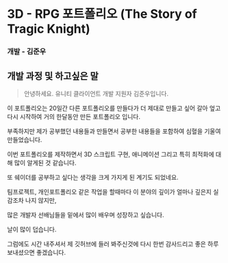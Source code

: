 # 3D - RPG 포트폴리오 (The Story of Tragic Knight)
### 개발 - 김준우
  
  
## 개발 과정 및 하고싶은 말
  
 > 안녕하세요. 유니티 클라이언트 개발 지원자 김준우입니다.  
 > 
 이 포트폴리오는 20일간 다른 포트폴리오를 만들다가 더 제대로 만들고 싶어 갈아 엎고 다시 시작하여 거의 한달동안 만든 포트폴리오 입니다.  
 
 부족하지만 제가 공부했던 내용들과 만들면서 공부한 내용들을 포함하여 심혈을 기울여 만들었습니다.  
 
 이번 포트폴리오를 제작하면서 3D 스크립트 구현, 애니메이션 그리고 특히 최적화에 대해 많이 알게된 것 같습니다.  
 
 또 쉐이더를 공부하고 싶다는 생각을 크게 가지게 된 계기도 되었네요.  
 
 팀프로젝트, 개인포트폴리오 같은 작업을 할때마다 이 분야의 깊이가 얼마나 깊은지 실감조차 나지 않지만,  
 
 많은 개발자 선배님들을 밑에서 많이 배우며 성장하고 싶습니다.  
 
 날이 많이 덥습니다.  
 
 그럼에도 시간 내주셔서 제 깃허브에 들러 봐주신것에 다시 한번 감사드리고 좋은 하루 보내셨으면 좋겠습니다.  
 
